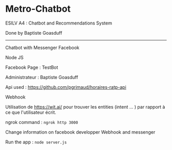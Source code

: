# Metro-Chatbot

ESILV A4 : Chatbot and Recommendations System

Done by Baptiste Goasduff

---

Chatbot with Messenger Facebook

Node JS

Facebook Page : TestBot

Administrateur : Baptiste Goasduff

Api used : https://github.com/pgrimaud/horaires-ratp-api

Webhook 

Utilisation de https://wit.ai/ pour trouver les entities (intent ... ) par rapport à ce que l'utilisateur écrit.

ngrok command : 
```ngrok http 3000```

Change information on facebook developper Webhook and messenger 

Run the app : 
```node server.js```

